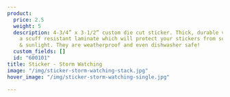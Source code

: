 ```yaml
---
product:
  price: 2.5
  weight: 5
  description: 4-3/4” x 3-1/2” custom die cut sticker. Thick, durable vinyl  with
    a scuff resistant laminate which will protect your stickers from scratches, water
    & sunlight. They are weatherproof and even dishwasher safe!
  custom_fields: []
  id: "600101"
title: Sticker - Storm Watching
image: "/img/sticker-storm-watching-stack.jpg"
hover_image: "/img/sticker-storm-watching-single.jpg"

---
```

